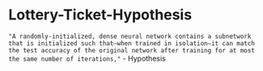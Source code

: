 # Lottery-Ticket-Hypothesis
`"A randomly-initialized, dense neural network contains a subnetwork that is initialized such that—when trained in isolation—it can match the test accuracy of the original network after training for at most the same number of iterations,"` - Hypothesis

